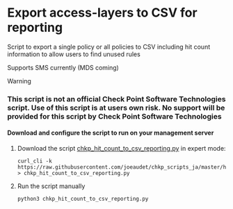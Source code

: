 # Export access-layers to CSV for reporting #

Script to export a single policy or all policies to CSV including hit count information to allow users to find unused rules

Supports SMS currently (MDS coming)

>[!WARNING]
> ### This script is not an official Check Point Software Technologies script. Use of this script is at users own risk. No support will be provided for this script by Check Point Software Technologies

#### Download and configure the script to run on your management server
1. Download the script [chkp_hit_count_to_csv_reporting.py](https://raw.githubusercontent.com/joeaudet/chkp_scripts_ja/master/hit_count_reporting/chkp_hit_count_to_csv_reporting.py) in expert mode:
    ```
    curl_cli -k https://raw.githubusercontent.com/joeaudet/chkp_scripts_ja/master/hit_count_reporting/chkp_hit_count_to_csv_reporting.py > chkp_hit_count_to_csv_reporting.py
    ```
1. Run the script manually
    ```
    python3 chkp_hit_count_to_csv_reporting.py
    ```
